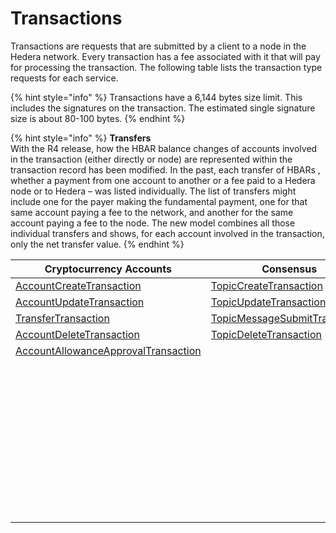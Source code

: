 # Transactions

Transactions are requests that are submitted by a client to a node in the Hedera network. Every transaction has a fee associated with it that will pay for processing the transaction. The following table lists the transaction type requests for each service.

{% hint style="info" %}
Transactions have a 6,144 bytes size limit. This includes the signatures on the transaction. The estimated single signature size is about 80-100 bytes.
{% endhint %}

{% hint style="info" %}
**Transfers**\
With the R4 release, how the HBAR balance changes of accounts involved in the transaction (either directly or node) are represented within the transaction record has been modified. In the past, each transfer of HBARs , whether a payment from one account to another or a fee paid to a Hedera node or to Hedera – was listed individually. The list of transfers might include one for the payer making the fundamental payment, one for that same account paying a fee to the network, and another for the same account paying a fee to the node. The new model combines all those individual transfers and shows, for each account involved in the transaction, only the net transfer value.
{% endhint %}

| Cryptocurrency Accounts                                                                     | Consensus                                                                            | Tokens                                                                                         | File Service                                                            | Smart Contracts                                                                       |
| ------------------------------------------------------------------------------------------- | ------------------------------------------------------------------------------------ | ---------------------------------------------------------------------------------------------- | ----------------------------------------------------------------------- | ------------------------------------------------------------------------------------- |
| [AccountCreateTransaction](../../../sdks/cryptocurrency/create-an-account.md)               | [TopicCreateTransaction](../../../sdks/consensus-service/create-a-topic.md)          | [TokenCreateTransaction](../../../sdks/token-service/define-a-token.md)                        | [FileCreateTransaction](../../../sdks/file-storage/create-a-file.md)    | [ContractCreateTransaction](../../../sdks/smart-contracts/create-a-smart-contract.md) |
| [AccountUpdateTransaction](../../../sdks/cryptocurrency/update-an-account.md)               | [TopicUpdateTransaction](../../../sdks/consensus-service/update-a-topic.md)          | [TokenUpdateTransaction](../../../sdks/token-service/update-a-token.md)                        | [FileAppendTransaction](../../../sdks/file-storage/append-to-a-file.md) | [ContractUpdateTransaction](../../../sdks/smart-contracts/update-a-smart-contract.md) |
| [TransferTransaction](../../../sdks/cryptocurrency/transfer-cryptocurrency.md)              | [TopicMessageSubmitTransaction](../../../sdks/consensus-service/submit-a-message.md) | [TokenDeleteTransaction](../../../sdks/token-service/delete-a-token.md)                        | [FileUpdateTransaction](../../../sdks/file-storage/update-a-file.md)    | [ContractDeleteTransaction](../../../sdks/smart-contracts/delete-a-smart-contract.md) |
| [AccountDeleteTransaction](../../../sdks/cryptocurrency/delete-an-account.md)               | [TopicDeleteTransaction](../../../sdks/consensus-service/delete-a-topic.md)          | [TokenAssociateTransaction](../../../sdks/token-service/associate-tokens-to-an-account.md)     | [FileDeleteTransaction](../../../sdks/file-storage/delete-a-file.md)    | [EthereumTransaction](../../../sdks/smart-contracts/ethereum-transaction.md)          |
| [AccountAllowanceApprovalTransaction](../../../sdks/cryptocurrency/approve-an-allowance.md) |                                                                                      | [TokenDissociateTransaction](../../../sdks/token-service/dissociate-tokens-from-an-account.md) |                                                                         |                                                                                       |
|                                                                                             |                                                                                      | [TokenMintTransaction](../../../sdks/token-service/mint-a-token.md)                            |                                                                         |                                                                                       |
|                                                                                             |                                                                                      | [TokenBurnTransaction](../../../sdks/token-service/burn-a-token.md)                            |                                                                         |                                                                                       |
|                                                                                             |                                                                                      | [TokenFreezeTransaction](../../../sdks/token-service/freeze-an-account.md)                     |                                                                         |                                                                                       |
|                                                                                             |                                                                                      | [TokenFeeScheduleUpdateTransaction](../../../sdks/token-service/update-a-fee-schedule.md)      |                                                                         |                                                                                       |
|                                                                                             |                                                                                      | [TokenUnfreezeTransaction](../../../sdks/token-service/unfreeze-an-account.md)                 |                                                                         |                                                                                       |
|                                                                                             |                                                                                      | [TokenGrantKycTransaction](../../../sdks/token-service/enable-kyc-account-flag.md)             |                                                                         |                                                                                       |
|                                                                                             |                                                                                      | [TokenRevokeKycTransaction](../../../sdks/token-service/disable-kyc-account-flag.md)           |                                                                         |                                                                                       |
|                                                                                             |                                                                                      | [TokenPauseTransaction](../../../sdks/token-service/pause-a-token.md)                          |                                                                         |                                                                                       |
|                                                                                             |                                                                                      | [TokenUnpauseTransaction](../../../sdks/token-service/unpause-a-token.md)                      |                                                                         |                                                                                       |
|                                                                                             |                                                                                      | [TokenWipeTransaction](../../../sdks/token-service/wipe-a-token.md)                            |                                                                         |                                                                                       |
